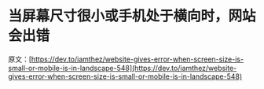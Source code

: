 # 当屏幕尺寸很小或手机处于横向时，网站会出错

原文：[https://dev.to/iamthez/website-gives-error-when-screen-size-is-small-or-mobile-is-in-landscape-548](https://dev.to/iamthez/website-gives-error-when-screen-size-is-small-or-mobile-is-in-landscape-548)